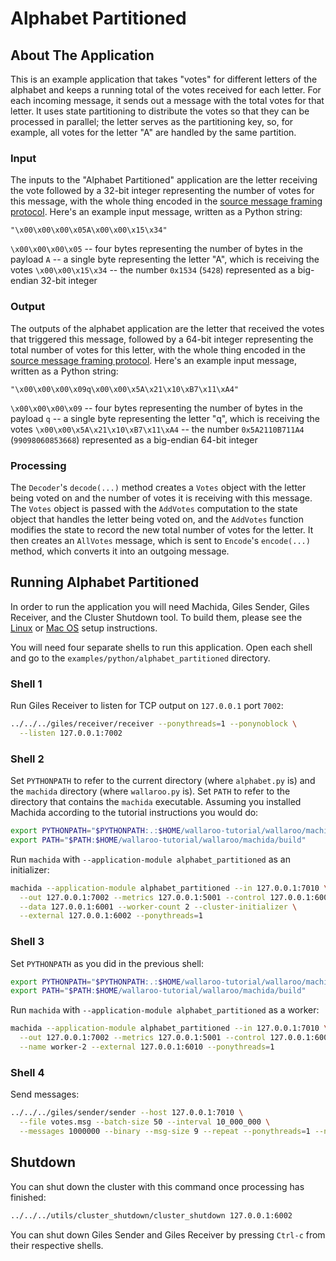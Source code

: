 # Alphabet Partitioned

## About The Application

This is an example application that takes "votes" for different letters of the alphabet and keeps a running total of the votes received for each letter. For each incoming message, it sends out a message with the total votes for that letter. It uses state partitioning to distribute the votes so that they can be processed in parallel; the letter serves as the partitioning key, so, for example, all votes for the letter "A" are handled by the same partition.

### Input

The inputs to the "Alphabet Partitioned" application are the letter receiving the vote followed by a 32-bit integer representing the number of votes for this message, with the whole thing encoded in the [source message framing protocol](/book/core-concepts/decoders-and-encoders.md#framed-message-protocols#source-message-framing-protocol). Here's an example input message, written as a Python string:

```
"\x00\x00\x00\x05A\x00\x00\x15\x34"
```

`\x00\x00\x00\x05` -- four bytes representing the number of bytes in the payload
`A` -- a single byte representing the letter "A", which is receiving the votes
`\x00\x00\x15\x34` -- the number `0x1534` (`5428`) represented as a big-endian 32-bit integer

### Output

The outputs of the alphabet application are the letter that received the votes that triggered this message, followed by a 64-bit integer representing the total number of votes for this letter, with the whole thing encoded in the [source message framing protocol](/book/core-concepts/decoders-and-encoders.md#framed-message-protocols#source-message-framing-protocol). Here's an example input message, written as a Python string:

```
"\x00\x00\x00\x09q\x00\x00\x5A\x21\x10\xB7\x11\xA4"
```

`\x00\x00\x00\x09` -- four bytes representing the number of bytes in the payload
`q` -- a single byte representing the letter "q", which is receiving the votes
`\x00\x00\x5A\x21\x10\xB7\x11\xA4` -- the number `0x5A2110B711A4` (`99098060853668`) represented as a big-endian 64-bit integer

### Processing

The `Decoder`'s `decode(...)` method creates a `Votes` object with the letter being voted on and the number of votes it is receiving with this message. The `Votes` object is passed with the `AddVotes` computation to the state object that handles the letter being voted on, and the `AddVotes` function modifies the state to record the new total number of votes for the letter. It then creates an `AllVotes` message, which is sent to `Encode`'s `encode(...)` method, which converts it into an outgoing message.

## Running Alphabet Partitioned

In order to run the application you will need Machida, Giles Sender, Giles Receiver, and the Cluster Shutdown tool. To build them, please see the [Linux](/book/getting-started/linux-setup.md) or [Mac OS](/book/getting-started/macos-setup.md) setup instructions.

You will need four separate shells to run this application. Open each shell and go to the `examples/python/alphabet_partitioned` directory.

### Shell 1

Run Giles Receiver to listen for TCP output on `127.0.0.1` port `7002`:

```bash
../../../giles/receiver/receiver --ponythreads=1 --ponynoblock \
  --listen 127.0.0.1:7002
```

### Shell 2

Set `PYTHONPATH` to refer to the current directory (where `alphabet.py` is) and the `machida` directory (where `wallaroo.py` is). Set `PATH` to refer to the directory that contains the `machida` executable. Assuming you installed Machida according to the tutorial instructions you would do:

```bash
export PYTHONPATH="$PYTHONPATH:.:$HOME/wallaroo-tutorial/wallaroo/machida"
export PATH="$PATH:$HOME/wallaroo-tutorial/wallaroo/machida/build"
```

Run `machida` with `--application-module alphabet_partitioned` as an initializer:

```bash
machida --application-module alphabet_partitioned --in 127.0.0.1:7010 \
  --out 127.0.0.1:7002 --metrics 127.0.0.1:5001 --control 127.0.0.1:6000 \
  --data 127.0.0.1:6001 --worker-count 2 --cluster-initializer \
  --external 127.0.0.1:6002 --ponythreads=1
```

### Shell 3

Set `PYTHONPATH` as you did in the previous shell:

```bash
export PYTHONPATH="$PYTHONPATH:.:$HOME/wallaroo-tutorial/wallaroo/machida"
export PATH="$PATH:$HOME/wallaroo-tutorial/wallaroo/machida/build"
```

Run `machida` with `--application-module alphabet_partitioned` as a worker:

```bash
machida --application-module alphabet_partitioned --in 127.0.0.1:7010 \
  --out 127.0.0.1:7002 --metrics 127.0.0.1:5001 --control 127.0.0.1:6000 \
  --name worker-2 --external 127.0.0.1:6010 --ponythreads=1
```

### Shell 4

Send messages:

```bash
../../../giles/sender/sender --host 127.0.0.1:7010 \
  --file votes.msg --batch-size 50 --interval 10_000_000 \
  --messages 1000000 --binary --msg-size 9 --repeat --ponythreads=1 --no-write
```

## Shutdown

You can shut down the cluster with this command once processing has finished:

```bash
../../../utils/cluster_shutdown/cluster_shutdown 127.0.0.1:6002
```

You can shut down Giles Sender and Giles Receiver by pressing `Ctrl-c` from their respective shells.
